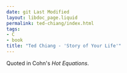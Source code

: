 ```yaml
---
date: git Last Modified
layout: libdoc_page.liquid
permalink: ted-chiang/index.html
tags:
- C
- book
title: "Ted Chiang - 'Story of Your Life'"
---
```


Quoted in Cohn's _Hot Equations_.